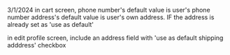 3/1/2024
in cart screen, 
phone number's default value is user's phone number
address's default value is user's own address. IF the address is already set as 'use as default'

in edit profile screen, include an address field with 'use as default shipping adddress' checkbox

